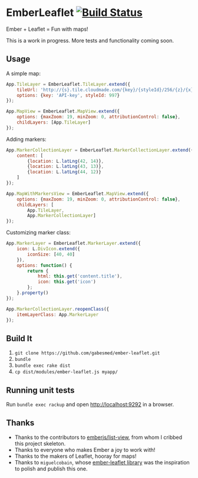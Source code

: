 # EmberLeaflet [![Build Status](https://secure.travis-ci.org/gabesmed/ember-leaflet.png?branch=master)](http://travis-ci.org/gabesmed/ember-leaflet)

Ember + Leaflet = Fun with maps!

This is a work in progress. More tests and functionality coming soon.

## Usage

A simple map:

``` javascript
App.TileLayer = EmberLeaflet.TileLayer.extend({
    tileUrl: 'http://{s}.tile.cloudmade.com/{key}/{styleId}/256/{z}/{x}/{y}.png',
    options: {key: 'API-key', styleId: 997}
});

App.MapView = EmberLeaflet.MapView.extend({
    options: {maxZoom: 19, minZoom: 0, attributionControl: false},
    childLayers: [App.TileLayer]
});
```

Adding markers:

``` javascript
App.MarkerCollectionLayer = EmberLeaflet.MarkerCollectionLayer.extend({
    content: [
        {location: L.latLng(42, 14)},
        {location: L.latLng(43, 13)},
        {location: L.latLng(44, 12)}
    ]
});

App.MapWithMarkersView = EmberLeaflet.MapView.extend({
    options: {maxZoom: 19, minZoom: 0, attributionControl: false},
    childLayers: [
        App.TileLayer,
        App.MarkerCollectionLayer]
});
```

Customizing marker class:

``` javascript
App.MarkerLayer = EmberLeaflet.MarkerLayer.extend({
    icon: L.DivIcon.extend({
        iconSize: [40, 40]
    }),
    options: function() {
        return {
            html: this.get('content.title'),
            icon: this.get('icon')
        };
    }.property()
});

App.MarkerCollectionLayer.reopenClass({
    itemLayerClass: App.MarkerLayer
});
```

## Build It

1. `git clone https://github.com/gabesmed/ember-leaflet.git`
2. `bundle`
3. `bundle exec rake dist`
4. `cp dist/modules/ember-leaflet.js myapp/`

## Running unit tests

Run ```bundle exec rackup``` and open [http://localhost:9292](http://localhost:9292) in a browser.
 
## Thanks

* Thanks to the contributors to [emberjs/list-view](https://github.com/emberjs/list-view), from whom I cribbed this project skeleton.
* Thanks to everyone who makes Ember a joy to work with!
* Thanks to the makers of Leaflet, hooray for maps!
* Thanks to `miguelcobain`, whose [ember-leaflet library](https://github.com/miguelcobain/ember-leaflet) was the inspiration to polish and publish this one.
